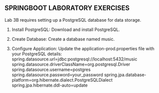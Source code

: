 SPRINGBOOT LABORATORY EXERCISES
-

Lab 3B requires setting up a PostgreSQL database for data storage.

1. Install PostgreSQL: Download and install PostgreSQL.

2. Create Database: Create a database named music.

3. Configure Application: Update the application-prod.properties file with your PostgreSQL details:
spring.datasource.url=jdbc:postgresql://localhost:5432/music
spring.datasource.driverClassName=org.postgresql.Driver
spring.datasource.username=postgres
spring.datasource.password=your_password
spring.jpa.database-platform=org.hibernate.dialect.PostgreSQLDialect
spring.jpa.hibernate.ddl-auto=update


